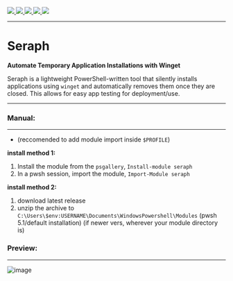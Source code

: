 <p>
  <a href="https://github.com/nodev7/Seraph/stargazers">
    <img src="https://img.shields.io/github/stars/nodev7/Seraph?style=social">
  </a>
  <a href="https://github.com/nodev7/Seraph/releases/latest">
    <img src="https://img.shields.io/github/v/release/nodev7/seraph?include_prereleases">
  </a>
  <a href="https://github.com/nodev7/Seraph/releases">
    <img src="https://img.shields.io/github/downloads/nodev7/seraph/total.svg">
  </a>
  <a href="https://github.com/nodev7/Seraph/issues?q=is%3Aissue+is%3Aclosed">
    <img src="https://img.shields.io/github/issues-closed/nodev7/seraph">
  </a>
  <a href="https://github.com/nodev7/Seraph/commits/main">
    <img src="https://img.shields.io/github/commit-activity/m/nodev7/seraph">
  </a>
</p>

---

# Seraph  
**Automate Temporary Application Installations with Winget**  

Seraph is a lightweight PowerShell-written tool that silently installs applications using `winget` and automatically removes them once they are closed. This allows for easy app testing for deployment/use.

---
 
### Manual:
---

- (reccomended to add module import inside `$PROFILE`)

 **install method 1:**
1. Install the module from the `psgallery`, `Install-module seraph` 
2. In a pwsh session, import the module, `Import-Module seraph`

 **install method 2:**
1. download latest release
2. unzip the archive to `C:\Users\$env:USERNAME\Documents\WindowsPowershell\Modules` (pwsh 5.1/default installation)
   (if newer vers, wherever your module directory is)

### Preview:
---
![image](https://github.com/user-attachments/assets/7bab10a0-d832-4b60-a5af-a8f92064e786)

